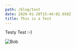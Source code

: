 ```yaml
---
path: /blog/test
date: 2020-01-20T15:44:02.658Z
title: This is a Test
---
```

Testy Test :-)

![](/assets/20170620_120117.jpg "Bob")
